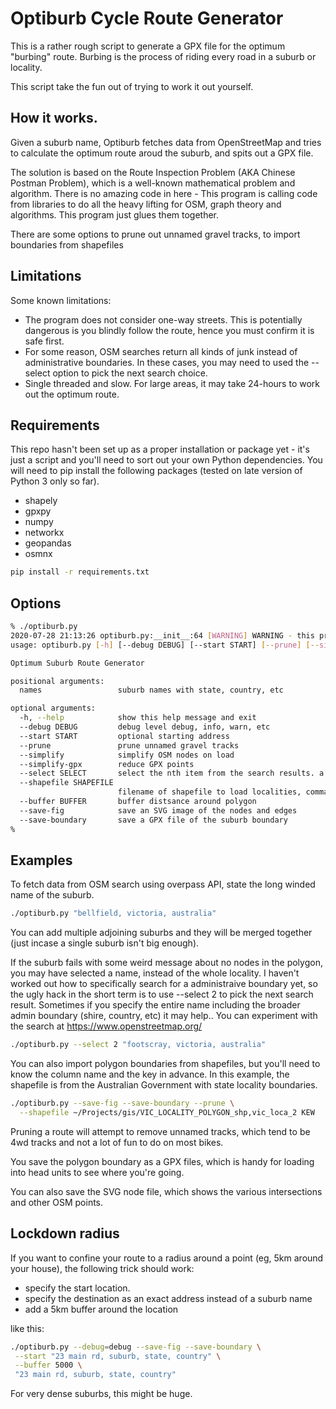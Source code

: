 # Optiburb Cycle Route Generator

This is a rather rough script to generate a GPX file for the optimum
"burbing" route.  Burbing is the process of riding every road in a
suburb or locality.

This script take the fun out of trying to work it out yourself.

## How it works.

Given a suburb name, Optiburb fetches data from OpenStreetMap and
tries to calculate the optimum route aroud the suburb, and spits out a
GPX file.

The solution is based on the Route Inspection Problem (AKA Chinese
Postman Problem), which is a well-known mathematical problem and
algorithm.  There is no amazing code in here - This program is calling
code from libraries to do all the heavy lifting for OSM, graph theory
and algorithms.  This program just glues them together.

There are some options to prune out unnamed gravel tracks, to import
boundaries from shapefiles

## Limitations

Some known limitations:

* The program does not consider one-way streets.  This is potentially
  dangerous is you blindly follow the route, hence you must confirm it
  is safe first.
* For some reason, OSM searches return all kinds of junk instead of
  administrative boundaries.  In these cases, you may need to used the
  --select option to pick the next search choice.
* Single threaded and slow.  For large areas, it may take 24-hours to
  work out the optimum route.

## Requirements

This repo hasn't been set up as a proper installation or package yet -
it's just a script and you'll need to sort out your own Python
dependencies.  You will need to pip install the following
packages (tested on late version of Python 3 only so far).

* shapely
* gpxpy
* numpy
* networkx
* geopandas
* osmnx

```bash
pip install -r requirements.txt
```

## Options

```bash
% ./optiburb.py
2020-07-28 21:13:26 optiburb.py:__init__:64 [WARNING] WARNING - this program does not consider the direction of one-way roads or other roads that may be not suitable for your mode of transport. You must confirm the path safe for yourself
usage: optiburb.py [-h] [--debug DEBUG] [--start START] [--prune] [--simplify] [--simplify-gpx] [--select SELECT] [--shapefile SHAPEFILE] [--buffer BUFFER] [--save-fig] [--save-boundary] ...

Optimum Suburb Route Generator

positional arguments:
  names                 suburb names with state, country, etc

optional arguments:
  -h, --help            show this help message and exit
  --debug DEBUG         debug level debug, info, warn, etc
  --start START         optional starting address
  --prune               prune unnamed gravel tracks
  --simplify            simplify OSM nodes on load
  --simplify-gpx        reduce GPX points
  --select SELECT       select the nth item from the search results. a truely awful hack because i cant work out how to search for administrative boundaries.
  --shapefile SHAPEFILE
                        filename of shapefile to load localities, comma separated by the column to match on
  --buffer BUFFER       buffer distsance around polygon
  --save-fig            save an SVG image of the nodes and edges
  --save-boundary       save a GPX file of the suburb boundary
% 
```


## Examples

To fetch data from OSM search using overpass API, state the long winded name of the suburb.

```bash
./optiburb.py "bellfield, victoria, australia"
```

You can add multiple adjoining suburbs and they will be merged
together (just incase a single suburb isn't big enough).

If the suburb fails with some weird message about no nodes in the
polygon, you may have selected a name, instead of the whole locality.
I haven't worked out how to specifically search for a administraive
boundary yet, so the ugly hack in the short term is to use --select 2
to pick the next search result.  Sometimes if you specify the entire
name including the broader admin boundary (shire, country, etc) it may
help.. You can experiment with the search at https://www.openstreetmap.org/

```bash
./optiburb.py --select 2 "footscray, victoria, australia"
```

You can also import polygon boundaries from shapefiles, but you'll
need to know the column name and the key in advance.  In this example,
the shapefile is from the Australian Government with state locality
boundaries.

```bash
./optiburb.py --save-fig --save-boundary --prune \
  --shapefile ~/Projects/gis/VIC_LOCALITY_POLYGON_shp,vic_loca_2 KEW
```

Pruning a route will attempt to remove unnamed tracks, which tend to
be 4wd tracks and not a lot of fun to do on most bikes.

You save the polygon boundary as a GPX files, which is handy for
loading into head units to see where you're going.

You can also save the SVG node file, which shows the various
intersections and other OSM points.

## Lockdown radius

If you want to confine your route to a radius around a point (eg, 5km around your house), the following trick should work:

* specify the start location.
* specify the destination as an exact address instead of a suburb name
* add a 5km buffer around the location

like this:

```bash
./optiburb.py --debug=debug --save-fig --save-boundary \
 --start "23 main rd, suburb, state, country" \
 --buffer 5000 \
 "23 main rd, suburb, state, country"
```

For very dense suburbs, this might be huge.
